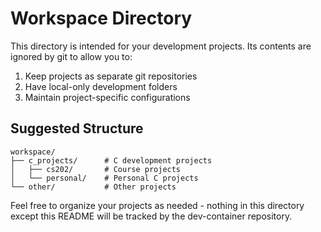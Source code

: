 # Workspace Directory

This directory is intended for your development projects. Its contents are ignored by git
to allow you to:

1. Keep projects as separate git repositories
2. Have local-only development folders
3. Maintain project-specific configurations

## Suggested Structure

```code
workspace/
├── c_projects/      # C development projects
│   ├── cs202/       # Course projects
│   └── personal/    # Personal C projects
└── other/           # Other projects
```

Feel free to organize your projects as needed - nothing in this directory except
this README will be tracked by the dev-container repository.
